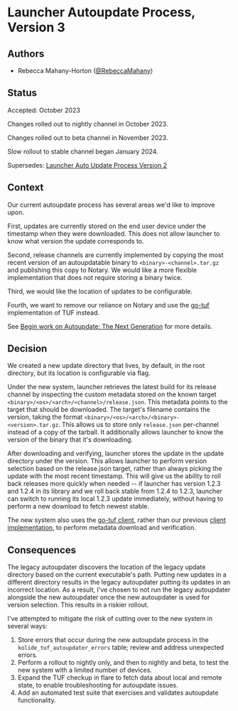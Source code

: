 # Launcher Autoupdate Process, Version 3

## Authors

- Rebecca Mahany-Horton ([@RebeccaMahany](https://github.com/RebeccaMahany))

## Status

Accepted: October 2023

Changes rolled out to nightly channel in October 2023.

Changes rolled out to beta channel in November 2023.

Slow rollout to stable channel began January 2024.

Supersedes: [Launcher Auto Update Process Version 2](2019-09-05_autoupdate_v2.md)

## Context

Our current autoupdate process has several areas we'd like to improve upon.

First, updates are currently stored on the end user device under the timestamp
when they were downloaded. This does not allow launcher to know what version
the update corresponds to.

Second, release channels are currently implemented by copying the most recent
version of an autoupdatable binary to `<binary>-<channel>.tar.gz` and publishing
this copy to Notary. We would like a more flexible implementation that does not
require storing a binary twice.

Third, we would like the location of updates to be configurable.

Fourth, we want to remove our reliance on Notary and use the [go-tuf](https://github.com/theupdateframework/go-tuf)
implementation of TUF instead.

See [Begin work on Autoupdate: The Next Generation](https://github.com/kolide/launcher/issues/954)
for more details.

## Decision

We created a new update directory that lives, by default, in the root
directory, but its location is configurable via flag.

Under the new system, launcher retrieves the latest build for its release
channel by inspecting the custom metadata stored on the known target
`<binary>/<os>/<arch>/<channel>/release.json`. This metadata points to the
target that should be downloaded. The target's filename contains the version,
taking the format `<binary>/<os>/<arch>/<binary>-<version>.tar.gz`. This allows
us to store only `release.json` per-channel instead of a copy of the tarball.
It additionally allows launcher to know the version of the binary that it's
downloading.

After downloading and verifying, launcher stores the update in the update
directory under the version. This allows launcher to perform version selection
based on the release.json target, rather than always picking the update with
the most recent timestamp. This will give us the ability to roll back releases
more quickly when needed -- if launcher has version 1.2.3 and 1.2.4 in its
library and we roll back stable from 1.2.4 to 1.2.3, launcher can switch to
running its local 1.2.3 update immediately, without having to perform a new
download to fetch newest stable.

The new system also uses the [go-tuf client](https://github.com/theupdateframework/go-tuf/tree/master/client),
rather than our previous [client implementation](https://github.com/kolide/updater),
to perform metadata download and verification.

## Consequences

The legacy autoupdater discovers the location of the legacy update directory
based on the current executable's path. Putting new updates in a different
directory results in the legacy autoupdater putting its updates in an incorrect
location. As a result, I've chosen to not run the legacy autoupdater alongside
the new autoupdater once the new autoupdater is used for version selection.
This results in a riskier rollout.

I've attempted to mitigate the risk of cutting over to the new system in
several ways:

1. Store errors that occur during the new autoupdate process in the
`kolide_tuf_autoupdater_errors` table; review and address unexpected errors.
1. Perform a rollout to nightly only, and then to nightly and beta, to test the
new system with a limited number of devices.
1. Expand the TUF checkup in flare to fetch data about local and remote state,
to enable troubleshooting for autoupdate issues.
1. Add an automated test suite that exercises and validates autoupdate
functionality.
